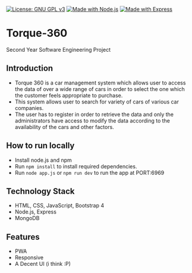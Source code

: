 [![License: GNU GPL v3](https://img.shields.io/badge/License%3A-%20GNU%20GPL%20v3-red)](https://opensource.org/licenses/GPL-3.0) 
[![Made with Node.js](https://img.shields.io/badge/Made%20with-Node.js-green)](https://nodejs.org/en/) 
[![Made with Express](https://img.shields.io/badge/Made%20with-Express-lightgrey)](https://expressjs.com/) 

# Torque-360
Second Year Software Engineering Project 

## Introduction
- Torque 360 is a car management system which allows user to access the data of over a wide range of cars in order to select the one which the customer feels appropriate to purchase.
- This system allows user to search for variety of cars of various car companies.
- The user has to register in order to retrieve the data and only the administrators have access to modify the data according to the availability of the cars and other factors.

## How to run locally
- Install node.js and npm
- Run `npm install` to install required dependencies.
- Run `node app.js` or `npm run dev` to run the app at PORT:6969

## Technology Stack
- HTML, CSS, JavaScript, Bootstrap 4
- Node.js, Express
- MongoDB

## Features
- PWA
- Responsive
- A Decent UI (i think :P)

